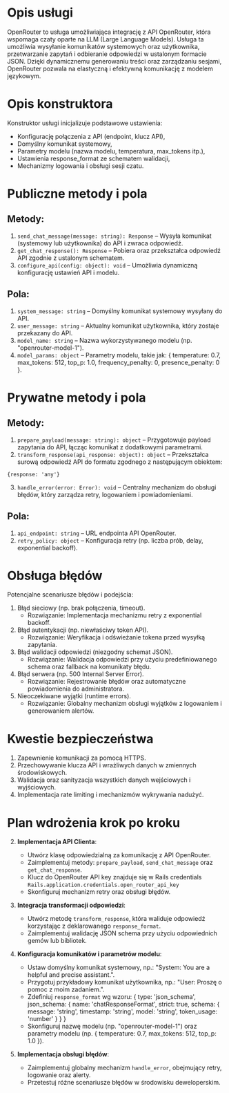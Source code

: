 # Opis usługi

OpenRouter to usługa umożliwiająca integrację z API OpenRouter, która wspomaga czaty oparte na LLM (Large Language Models). Usługa ta umożliwia wysyłanie komunikatów systemowych oraz użytkownika, przetwarzanie zapytań i odbieranie odpowiedzi w ustalonym formacie JSON. Dzięki dynamicznemu generowaniu treści oraz zarządzaniu sesjami, OpenRouter pozwala na elastyczną i efektywną komunikację z modelem językowym.

# Opis konstruktora

Konstruktor usługi inicjalizuje podstawowe ustawienia:

- Konfigurację połączenia z API (endpoint, klucz API),
- Domyślny komunikat systemowy,
- Parametry modelu (nazwa modelu, temperatura, max_tokens itp.),
- Ustawienia response_format ze schematem walidacji,
- Mechanizmy logowania i obsługi sesji czatu.

# Publiczne metody i pola

## Metody:

1. `send_chat_message(message: string): Response` – Wysyła komunikat (systemowy lub użytkownika) do API i zwraca odpowiedź.
2. `get_chat_response(): Response` – Pobiera oraz przekształca odpowiedź API zgodnie z ustalonym schematem.
3. `configure_api(config: object): void` – Umożliwia dynamiczną konfigurację ustawień API i modelu.

## Pola:

1. `system_message: string` – Domyślny komunikat systemowy wysyłany do API.
2. `user_message: string` – Aktualny komunikat użytkownika, który zostaje przekazany do API.
3. `model_name: string` – Nazwa wykorzystywanego modelu (np. "openrouter-model-1").
4. `model_params: object` – Parametry modelu, takie jak: { temperature: 0.7, max_tokens: 512, top_p: 1.0, frequency_penalty: 0, presence_penalty: 0 }.

# Prywatne metody i pola

## Metody:

1. `prepare_payload(message: string): object` – Przygotowuje payload zapytania do API, łącząc komunikat z dodatkowymi parametrami.
2. `transform_response(api_response: object): object` – Przekształca surową odpowiedź API do formatu zgodnego z następującym obiektem:

```
{response: 'any'}
```

3. `handle_error(error: Error): void` – Centralny mechanizm do obsługi błędów, który zarządza retry, logowaniem i powiadomieniami.

## Pola:

1. `api_endpoint: string` – URL endpointa API OpenRouter.
2. `retry_policy: object` – Konfiguracja retry (np. liczba prób, delay, exponential backoff).

# Obsługa błędów

Potencjalne scenariusze błędów i podejścia:

1. Błąd sieciowy (np. brak połączenia, timeout).
   - Rozwiązanie: Implementacja mechanizmu retry z exponential backoff.
2. Błąd autentykacji (np. niewłaściwy token API).
   - Rozwiązanie: Weryfikacja i odświeżanie tokena przed wysyłką zapytania.
3. Błąd walidacji odpowiedzi (niezgodny schemat JSON).
   - Rozwiązanie: Walidacja odpowiedzi przy użyciu predefiniowanego schema oraz fallback na komunikaty błędu.
4. Błąd serwera (np. 500 Internal Server Error).
   - Rozwiązanie: Rejestrowanie błędów oraz automatyczne powiadomienia do administratora.
5. Nieoczekiwane wyjątki (runtime errors).
   - Rozwiązanie: Globalny mechanizm obsługi wyjątków z logowaniem i generowaniem alertów.

# Kwestie bezpieczeństwa

1. Zapewnienie komunikacji za pomocą HTTPS.
2. Przechowywanie klucza API i wrażliwych danych w zmiennych środowiskowych.
3. Walidacja oraz sanityzacja wszystkich danych wejściowych i wyjściowych.
4. Implementacja rate limiting i mechanizmów wykrywania nadużyć.

# Plan wdrożenia krok po kroku

2. **Implementacja API Clienta**:

   - Utwórz klasę odpowiedzialną za komunikację z API OpenRouter.
   - Zaimplementuj metody: `prepare_payload`, `send_chat_message` oraz `get_chat_response`.
   - Klucz do OpenRouter API key znajduje się w Rails credentials `Rails.application.credentials.open_router_api_key`
   - Skonfiguruj mechanizm retry oraz obsługi błędów.

3. **Integracja transformacji odpowiedzi**:

   - Utwórz metodę `transform_response`, która waliduje odpowiedź korzystając z deklarowanego `response_format`.
   - Zaimplementuj walidację JSON schema przy użyciu odpowiednich gemów lub bibliotek.

4. **Konfiguracja komunikatów i parametrów modelu**:

   - Ustaw domyślny komunikat systemowy, np.: "System: You are a helpful and precise assistant.".
   - Przygotuj przykładowy komunikat użytkownika, np.: "User: Proszę o pomoc z moim zadaniem.".
   - Zdefiniuj `response_format` wg wzoru:
     { type: 'json_schema', json_schema: { name: 'chatResponseFormat', strict: true, schema: { message: 'string', timestamp: 'string', model: 'string', token_usage: 'number' } } }
   - Skonfiguruj nazwę modelu (np. "openrouter-model-1") oraz parametry modelu (np. { temperature: 0.7, max_tokens: 512, top_p: 1.0 }).

5. **Implementacja obsługi błędów**:

   - Zaimplementuj globalny mechanizm `handle_error`, obejmujący retry, logowanie oraz alerty.
   - Przetestuj różne scenariusze błędów w środowisku deweloperskim.
